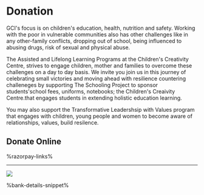 # Donation

GCI's focus is on children's education, health, nutrition and safety. Working with the poor in vulnerable communities also has other challenges like in any other-family conflicts, dropping out of school, being influenced to abusing drugs, risk of sexual and physical abuse.

The Assisted and Lifelong Learning Programs at the Children's Creativity Centre, strives to engage children, mother and families to overcome these challenges on a day to day basis. We invite you join us in this journey of celebrating small victories and moving ahead with resilience countering challeneges by supporting The Schooling Project to sponsor students'school fees, uniforms, notebooks; the Children's Creaivity Centre.that engages  students in extending holistic education learning.

You may also support the Transformative Leadershsip with Values program that engages with children, young people and women to become aware of relationships, values, build resilence.

</section><section>

# Donate Online

%razorpay-links%

----

<img class="img-fluid img-max-300" src="%url%assets/globalconcernsindia-indian-upi-qrcode.jpg" />

%bank-details-snippet%
